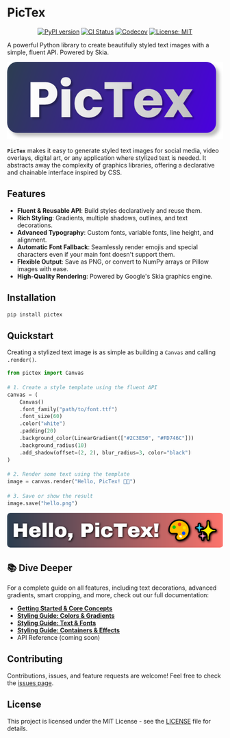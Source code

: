 # PicTex

<p align="center">
  <a href="https://pypi.org/project/pictex/"><img src="https://badge.fury.io/py/pictex.svg" alt="PyPI version"></a>
  <a href="https://github.com/francozanardi/pictex/actions/workflows/ci.yml"><img src="https://github.com/francozanardi/pictex/actions/workflows/test.yml/badge.svg" alt="CI Status"></a>
  <a href="https://codecov.io/gh/francozanardi/pictex"><img src="https://codecov.io/gh/francozanardi/pictex/branch/main/graph/badge.svg" alt="Codecov"></a>
  <a href=https://opensource.org/licenses/MIT"><img src="https://img.shields.io/badge/License-MIT-yellow.svg" alt="License: MIT"></a>
</p>

A powerful Python library to create beautifully styled text images with a simple, fluent API. Powered by Skia.

![PicTex](https://raw.githubusercontent.com/francozanardi/pictex/main/docs/assets/readme-1.png)

**`PicTex`** makes it easy to generate styled text images for social media, video overlays, digital art, or any application where stylized text is needed. It abstracts away the complexity of graphics libraries, offering a declarative and chainable interface inspired by CSS.

## Features

-   **Fluent & Reusable API**: Build styles declaratively and reuse them.
-   **Rich Styling**: Gradients, multiple shadows, outlines, and text decorations.
-   **Advanced Typography**: Custom fonts, variable fonts, line height, and alignment.
-   **Automatic Font Fallback**: Seamlessly render emojis and special characters even if your main font doesn't support them.
-   **Flexible Output**: Save as PNG, or convert to NumPy arrays or Pillow images with ease.
-   **High-Quality Rendering**: Powered by Google's Skia graphics engine.

## Installation

```bash
pip install pictex
```

## Quickstart

Creating a stylized text image is as simple as building a `Canvas` and calling `.render()`.

```python
from pictex import Canvas

# 1. Create a style template using the fluent API
canvas = (
    Canvas()
    .font_family("path/to/font.ttf")
    .font_size(60)
    .color("white")
    .padding(20)
    .background_color(LinearGradient(["#2C3E50", "#FD746C"]))
    .background_radius(10)
    .add_shadow(offset=(2, 2), blur_radius=3, color="black")
)

# 2. Render some text using the template
image = canvas.render("Hello, PicTex! 🎨✨")

# 3. Save or show the result
image.save("hello.png")

```

![Quickstart result](https://raw.githubusercontent.com/francozanardi/pictex/main/docs/assets/readme-2.png)

## 📚 Dive Deeper

For a complete guide on all features, including text decorations, advanced gradients, smart cropping, and more, check out our full documentation:

-   [**Getting Started & Core Concepts**](docs/getting_started.md)
-   [**Styling Guide: Colors & Gradients**](docs/colors.md)
-   [**Styling Guide: Text & Fonts**](docs/text.md)
-   [**Styling Guide: Containers & Effects**](docs/effects.md)
-   API Reference (coming soon)

## Contributing

Contributions, issues, and feature requests are welcome! Feel free to check the [issues page](https://github.com/francozanardi/pictex/issues).

## License

This project is licensed under the MIT License - see the [LICENSE](LICENSE) file for details.
